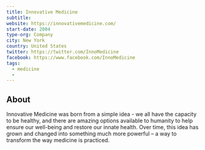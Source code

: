 ```yaml
---
title: Innovative Medicine
subtitle:
website: https://innovativemedicine.com/
start-date: 2004
type-org: Company
city: New York
country: United States
twitter: https://twitter.com/InnoMedicine
facebook: https://www.facebook.com/InnoMedicine
tags:
  - medicine
  - 
---
```


## About
Innovative Medicine was born from a simple idea - we all have the capacity to be healthy, and there are amazing options available to humanity to help ensure our well-being and restore our innate health. Over time, this idea has grown and changed into something much more powerful – a way to transform the way medicine is practiced.
